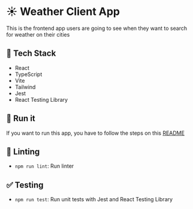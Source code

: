 # :sunny: Weather Client App
This is the frontend app users are going to see when they want to search for weather on their cities

## :rainbow: Tech Stack
- React
- TypeScript
- Vite
- Tailwind
- Jest
- React Testing Library

## :runner: Run it
If you want to run this app, you have to follow the steps on this [README](https://github.com/ehelgueroc/weatherapp)

## :flashlight: Linting
- `npm run lint`: Run linter

## :white_check_mark: Testing
- `npm run test`: Run unit tests with Jest and React Testing Library
